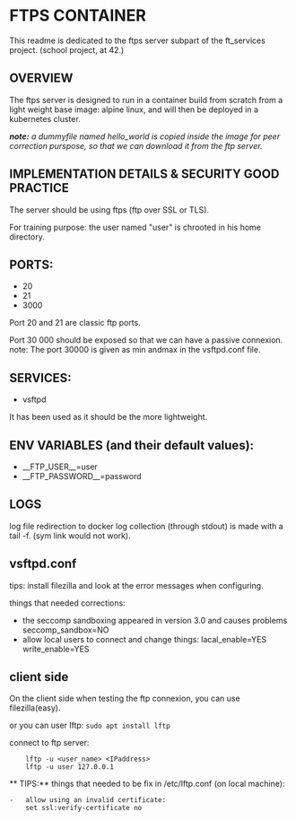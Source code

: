 # FTPS CONTAINER

This readme is dedicated to the ftps server subpart of the ft\_services
project. (school project, at 42.)

## OVERVIEW

The ftps server is designed to run in a container build from scratch from a
light weight base image: alpine linux, and will then be deployed in a
kubernetes cluster.

_**note:** a dummyfile named hello\_world is copied inside the image for peer
correction purspose, so that we can download it from the ftp server._

## IMPLEMENTATION DETAILS & SECURITY GOOD PRACTICE

The server should be using ftps (ftp over SSL or TLS).

For training purpose: the user named "user" is chrooted in his home directory.

## PORTS:
- 20
- 21
- 3000

Port 20 and 21 are classic ftp ports.

Port 30 000 should be exposed so that we can have a passive connexion.
note: The port 30000 is given as min andmax in the vsftpd.conf file.

## SERVICES:

- vsftpd

It has been used as it should be the more lightweight.

## ENV VARIABLES (and their default values):

- \_\_FTP_USER\_\_=user
- \_\_FTP_PASSWORD\_\_=password

## LOGS

log file redirection to docker log collection (through stdout) is made with a
tail -f. (sym link would not work).

## vsftpd.conf
	
tips: install filezilla and look at the error messages when configuring.

things that needed corrections:

-	the seccomp sandboxing appeared in version 3.0 and causes problems
	seccomp_sandbox=NO
-	allow local users to connect and change things:
	lacal_enable=YES
	write_enable=YES

## client side
	
On the client side when testing the ftp connexion, you can use filezilla(easy).

or you can user lftp:
	```
	sudo apt install lftp
	```

connect to ftp server:
```	
	lftp -u <user_name> <IPaddress>
	lftp -u user 127.0.0.1
```
	
** TIPS:** things that needed to be fix in /etc/lftp.conf (on local machine):

	-	allow using an invalid certificate:
		set ssl:verify-certificate no
